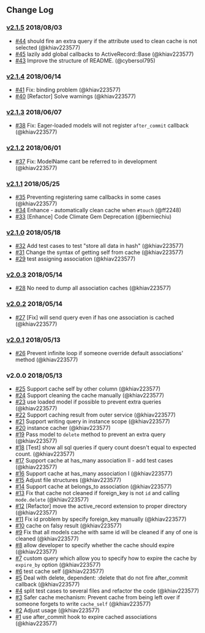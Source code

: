 ## Change Log

### [v2.1.5](https://github.com/khiav223577/active_model_cachers/compare/v2.1.4...v2.1.5) 2018/08/03
- [#44](https://github.com/khiav223577/active_model_cachers/pull/44) should fire an extra query if the attribute used to clean cache is not selected (@khiav223577)
- [#45](https://github.com/khiav223577/active_model_cachers/pull/45) lazily add global callbacks to ActiveRecord::Base (@khiav223577)
- [#43](https://github.com/khiav223577/active_model_cachers/pull/43) Improve the structure of README. (@cybersol795)

### [v2.1.4](https://github.com/khiav223577/active_model_cachers/compare/v2.1.3...v2.1.4) 2018/06/14
- [#41](https://github.com/khiav223577/active_model_cachers/pull/41) Fix: binding problem (@khiav223577)
- [#40](https://github.com/khiav223577/active_model_cachers/pull/40) [Refactor] Solve warnings (@khiav223577)

### [v2.1.3](https://github.com/khiav223577/active_model_cachers/compare/v2.1.2...v2.1.3) 2018/06/07
- [#38](https://github.com/khiav223577/active_model_cachers/pull/38) Fix: Eager-loaded models will not register `after_commit` callback (@khiav223577)

### [v2.1.2](https://github.com/khiav223577/active_model_cachers/compare/v2.1.1...v2.1.2) 2018/06/01
- [#37](https://github.com/khiav223577/active_model_cachers/pull/37) Fix: ModelName cant be referred to in development (@khiav223577)

### [v2.1.1](https://github.com/khiav223577/active_model_cachers/compare/v2.1.0...v2.1.1) 2018/05/25
- [#35](https://github.com/khiav223577/active_model_cachers/pull/35) Preventing registering same callbacks in some cases (@khiav223577)
- [#34](https://github.com/khiav223577/active_model_cachers/pull/34) Enhance - automatically clean cache when `#touch` (@ff2248)
- [#33](https://github.com/khiav223577/active_model_cachers/pull/33) [Enhance] Code Climate Gem Deprecation (@berniechiu)

### [v2.1.0](https://github.com/khiav223577/active_model_cachers/compare/v2.0.3...v2.1.0) 2018/05/18
- [#32](https://github.com/khiav223577/active_model_cachers/pull/32) Add test cases to test "store all data in hash" (@khiav223577)
- [#31](https://github.com/khiav223577/active_model_cachers/pull/31) Change the syntax of getting self from cache (@khiav223577)
- [#29](https://github.com/khiav223577/active_model_cachers/pull/29) test assigning association (@khiav223577)

### [v2.0.3](https://github.com/khiav223577/active_model_cachers/compare/v2.0.2...v2.0.3) 2018/05/14
- [#28](https://github.com/khiav223577/active_model_cachers/pull/28) No need to dump all association caches (@khiav223577)

### [v2.0.2](https://github.com/khiav223577/active_model_cachers/compare/v2.0.1...v2.0.2) 2018/05/14
- [#27](https://github.com/khiav223577/active_model_cachers/pull/27) [Fix] will send query even if has one association is cached (@khiav223577)

### [v2.0.1](https://github.com/khiav223577/active_model_cachers/compare/v2.0.0...v2.0.1) 2018/05/13
- [#26](https://github.com/khiav223577/active_model_cachers/pull/26) Prevent infinite loop if someone override default associations' method (@khiav223577)

### v2.0.0 2018/05/13
- [#25](https://github.com/khiav223577/active_model_cachers/pull/25) Support cache self by other column (@khiav223577)
- [#24](https://github.com/khiav223577/active_model_cachers/pull/24) Support cleaning the cache manually (@khiav223577)
- [#23](https://github.com/khiav223577/active_model_cachers/pull/23) use loaded model if possible to prevent extra queries (@khiav223577)
- [#22](https://github.com/khiav223577/active_model_cachers/pull/22) Support caching result from outer service (@khiav223577)
- [#21](https://github.com/khiav223577/active_model_cachers/pull/21) Support writing query in instance scope (@khiav223577)
- [#20](https://github.com/khiav223577/active_model_cachers/pull/20) instance cacher (@khiav223577)
- [#19](https://github.com/khiav223577/active_model_cachers/pull/19) Pass model to `delete` method to prevent an extra query (@khiav223577)
- [#18](https://github.com/khiav223577/active_model_cachers/pull/18) [Test] show all sql queries if query count doesn't equal to expected count. (@khiav223577)
- [#17](https://github.com/khiav223577/active_model_cachers/pull/17) Support cache at has_many association II - add test cases (@khiav223577)
- [#16](https://github.com/khiav223577/active_model_cachers/pull/16) Support cache at has_many association I (@khiav223577)
- [#15](https://github.com/khiav223577/active_model_cachers/pull/15) Adjust file structures (@khiav223577)
- [#14](https://github.com/khiav223577/active_model_cachers/pull/14) Support cache at belongs_to association (@khiav223577)
- [#13](https://github.com/khiav223577/active_model_cachers/pull/13) Fix that cache not cleaned if foreign_key is not `id` and calling `mode.delete` (@khiav223577)
- [#12](https://github.com/khiav223577/active_model_cachers/pull/12) [Refactor] move the active_record extension to proper directory (@khiav223577)
- [#11](https://github.com/khiav223577/active_model_cachers/pull/11) Fix id problem by specify foreign_key manually (@khiav223577)
- [#10](https://github.com/khiav223577/active_model_cachers/pull/10) cache on falsy result (@khiav223577)
- [#9](https://github.com/khiav223577/active_model_cachers/pull/9) Fix that all models cache with same id will be cleaned if any of one is cleaned (@khiav223577)
- [#8](https://github.com/khiav223577/active_model_cachers/pull/8)  allow developer to specify whether the cache should expire (@khiav223577)
- [#7](https://github.com/khiav223577/active_model_cachers/pull/7) custom query which allow you to specify how to expire the cache by `expire_by` option (@khiav223577)
- [#6](https://github.com/khiav223577/active_model_cachers/pull/6) test cache self (@khiav223577)
- [#5](https://github.com/khiav223577/active_model_cachers/pull/5) Deal with delete, dependent: :delete that do not fire after_commit callback (@khiav223577)
- [#4](https://github.com/khiav223577/active_model_cachers/pull/4) split test cases to several files and refactor the code (@khiav223577)
- [#3](https://github.com/khiav223577/active_model_cachers/pull/3) Safer cache mechanism: Prevent cache from being left over if someone forgets to write `cache_self` (@khiav223577)
- [#2](https://github.com/khiav223577/active_model_cachers/pull/2) Adjust usage (@khiav223577)
- [#1](https://github.com/khiav223577/active_model_cachers/pull/1) use after_commit hook to expire cached associations  (@khiav223577)
